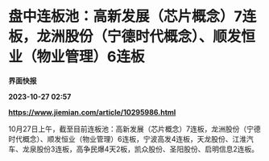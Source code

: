# 盘中连板池：高新发展（芯片概念）7连板，龙洲股份（宁德时代概念）、顺发恒业（物业管理）6连板
**界面快报**

**2023-10-27 02:57**

**https://www.jiemian.com/article/10295986.html**

10月27日上午，截至目前连板池：高新发展（芯片概念）7连板，龙洲股份（宁德时代概念）、顺发恒业（物业管理）6连板，宁波高发4连板，天龙股份、江淮汽车、龙泉股份3连板，高争民爆4天2板，凯众股份、圣阳股份、启明信息2连板。